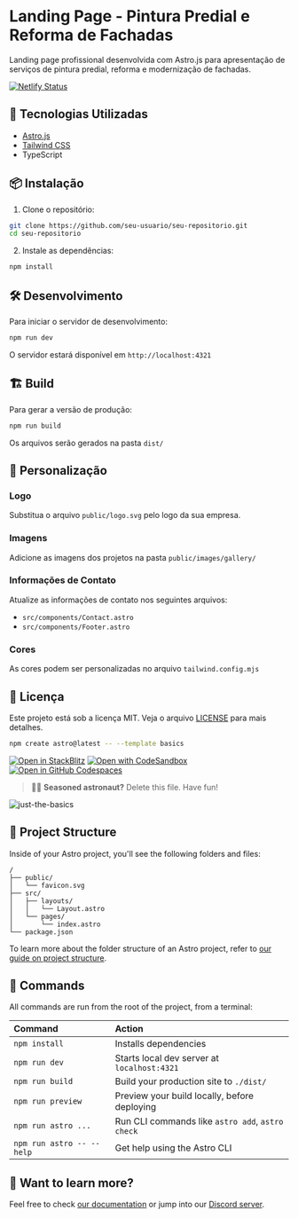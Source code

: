 # Landing Page - Pintura Predial e Reforma de Fachadas

Landing page profissional desenvolvida com Astro.js para apresentação de serviços de pintura predial, reforma e modernização de fachadas.

[![Netlify Status](https://api.netlify.com/api/v1/badges/5119c61b-fff7-41d3-9ad9-532953cf9b85/deploy-status)](https://app.netlify.com/projects/roaring-sunburst-457f1c/deploys)

## 🚀 Tecnologias Utilizadas

- [Astro.js](https://astro.build)
- [Tailwind CSS](https://tailwindcss.com)
- TypeScript

## 📦 Instalação

1. Clone o repositório:

```bash
git clone https://github.com/seu-usuario/seu-repositorio.git
cd seu-repositorio
```

2. Instale as dependências:

```bash
npm install
```

## 🛠️ Desenvolvimento

Para iniciar o servidor de desenvolvimento:

```bash
npm run dev
```

O servidor estará disponível em `http://localhost:4321`

## 🏗️ Build

Para gerar a versão de produção:

```bash
npm run build
```

Os arquivos serão gerados na pasta `dist/`

## 📝 Personalização

### Logo

Substitua o arquivo `public/logo.svg` pelo logo da sua empresa.

### Imagens

Adicione as imagens dos projetos na pasta `public/images/gallery/`

### Informações de Contato

Atualize as informações de contato nos seguintes arquivos:

- `src/components/Contact.astro`
- `src/components/Footer.astro`

### Cores

As cores podem ser personalizadas no arquivo `tailwind.config.mjs`

## 📄 Licença

Este projeto está sob a licença MIT. Veja o arquivo [LICENSE](LICENSE) para mais detalhes.

```sh
npm create astro@latest -- --template basics
```

[![Open in StackBlitz](https://developer.stackblitz.com/img/open_in_stackblitz.svg)](https://stackblitz.com/github/withastro/astro/tree/latest/examples/basics)
[![Open with CodeSandbox](https://assets.codesandbox.io/github/button-edit-lime.svg)](https://codesandbox.io/p/sandbox/github/withastro/astro/tree/latest/examples/basics)
[![Open in GitHub Codespaces](https://github.com/codespaces/badge.svg)](https://codespaces.new/withastro/astro?devcontainer_path=.devcontainer/basics/devcontainer.json)

> 🧑‍🚀 **Seasoned astronaut?** Delete this file. Have fun!

![just-the-basics](https://github.com/withastro/astro/assets/2244813/a0a5533c-a856-4198-8470-2d67b1d7c554)

## 🚀 Project Structure

Inside of your Astro project, you'll see the following folders and files:

```text
/
├── public/
│   └── favicon.svg
├── src/
│   ├── layouts/
│   │   └── Layout.astro
│   └── pages/
│       └── index.astro
└── package.json
```

To learn more about the folder structure of an Astro project, refer to [our guide on project structure](https://docs.astro.build/en/basics/project-structure/).

## 🧞 Commands

All commands are run from the root of the project, from a terminal:

| Command                   | Action                                           |
| :------------------------ | :----------------------------------------------- |
| `npm install`             | Installs dependencies                            |
| `npm run dev`             | Starts local dev server at `localhost:4321`      |
| `npm run build`           | Build your production site to `./dist/`          |
| `npm run preview`         | Preview your build locally, before deploying     |
| `npm run astro ...`       | Run CLI commands like `astro add`, `astro check` |
| `npm run astro -- --help` | Get help using the Astro CLI                     |

## 👀 Want to learn more?

Feel free to check [our documentation](https://docs.astro.build) or jump into our [Discord server](https://astro.build/chat).
